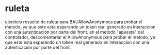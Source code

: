 # ruleta
ejercicio resuelto de ruleta para BAUAllowAnonymous para probar el metodo, ya que este esta esperando un token real generado en interaccion con una autenticación por parte del front.
en el metodo "apuesta" del controlador, descomentariar el AllowAnonymous para probar el metodo, ya que este esta esperando un token real generado en interaccion con una autenticación por parte del front.
